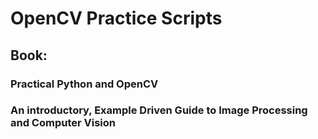 # OpenCV Practice Scripts

## Book: 
### Practical Python and OpenCV
### An introductory, Example Driven Guide to Image Processing and Computer Vision


